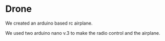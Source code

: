 # Drone
We created an arduino based rc airplane.

We used two arduino nano v.3 to make the radio control and the airplane.
